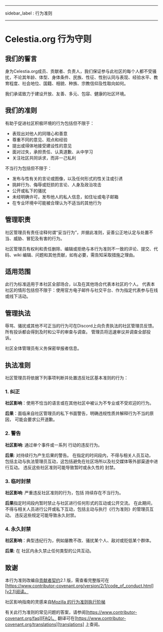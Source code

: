 - - -
sidebar_label : 行为准则
- - -

# Celestia.org 行为守则

## 我们的誓言

身为Celestia.org成员、贡献者、负责人，我们保证参与此社区的每个人都不受骚扰，不论其年龄、体型、身体条件、民族、性征、性别认同与表现、经验水平、教育程度、社会地位、国籍、相貌、种族、宗教信仰及性取向如何。

我们承诺致力于建设开放、友善、多元、包容、健康的社区环境。

## 我们的准则

有助于促进社区积极环境的行为包括但不限于：

* 表现出对他人的同理心和善意
* 尊重不同的意见、观点和经验
* 提出或得体地接受建设性的意见
* 面对过失，承担责任、认真道歉、从中学习
* 关注社区共同诉求，而非一己私利

不当行为包括但不限于：

* 发布与性有关的言论或图像，以及任何形式的性关注或引诱
* 挑衅行为、侮辱或贬损的言论、人身及政治攻击
* 公开或私下的骚扰
* 未经明确许可，发布他人的私人信息，如住址或电子邮箱
* 在专业环境中可能被合理认为不适当的其他行为

## 管理职责

社区管理员有责任诠释何谓“妥当行为”，并据此准则，妥善公正地认定与处置不当、威胁、冒犯及有害的行为。

社区管理员有权利和责任删除、编辑或拒绝与本行为准则不一致的评论、提交、代码、wiki 编辑、问题和其他贡献，如有必要，需告知采取措施之理由。

## 适用范围

此行为标准适用于本社区全部场合，以及在其他场合代表本社区的个人。 代表本社区的情形包括但不限于：使用官方电子邮件与社交平台、作为指定代表参与在线或线下活动。

## 管理执法

辱骂、骚扰或其他不可正当的行为可在Discord上向负责执法的社区管理员反馈。所有投诉都会得到及时和公平的审查与调查。 管理员将迅速审议并调查全部投诉。

社区全体管理员有义务保密举报者信息。

## 执法准则

社区管理员将依据下列事项判断并处置违反社区基本准则的行为：

### 1. 纠正

**社区影响**：使用不恰当的语言或在其他社区中被认为不专业或不受欢迎的行为。

**后果**：面临来自社区管理员的私下书面警告，明确违规性质并解释行为不当的原因， 可能会要求公开道歉。

### 2. 警告

**社区影响**: 通过单个事件或一系列 行动的违反行为。

**后果**: 对持续行为产生后果的警告。 在指定的时间段内，不得与相关人员互动， 包括主动与执法管理员互动，这包括避免在社区场所以及社交媒体等外部渠道中进行互动。 违反这些社区准则可能导致暂时或永久性的 封禁。

### 3. 临时封禁

**社区影响**: 严重违反社区准则的行为，包括 持续存在不当行为。

**后果**指定时间段内暂时禁止与社区进行任何形式的互动或公开交流。 在此期间，不得与相关人员进行公开或私下互动，包括主动与执行《行为准则》的管理员互动。 违反这些规定可能导致永久封禁。

### 4. 永久封禁

**社区影响**：典型违纪行为，例如屡教不改、骚扰某个人、敌对或贬低某个群体。

**后果**: 在 社区内永久禁止任何类型的公共互动。

## 致谢

本行为准则改编自[贡献者契约][homepage]2.1 版，需查看完整版可在[https://www.contributor-covenant.org/version/2/1/code_of_conduct.html][v2.1]阅读。

社区影响指南的灵感来自[Mozilla 的行为准则执行阶梯][Mozilla CoC]

有关此行为准则的常见问题的答案，请参阅[https://www.contributor-covenant.org/faq][FAQ]。 翻译可在[https://www.contributor-covenant.org/translations][translations] 上查阅。

[homepage]: https://www.contributor-covenant.org
[v2.1]: https://www.contributor-covenant.org/version/2/1/code_of_conduct.html
[Mozilla CoC]: https://github.com/mozilla/diversity
[FAQ]: https://www.contributor-covenant.org/faq
[translations]: https://www.contributor-covenant.org/translations
